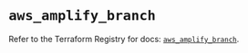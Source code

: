 # `aws_amplify_branch`

Refer to the Terraform Registry for docs: [`aws_amplify_branch`](https://registry.terraform.io/providers/hashicorp/aws/5.33.0/docs/resources/amplify_branch).
